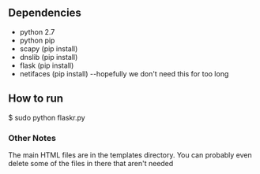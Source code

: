 ## Dependencies

- python 2.7
- python pip
- scapy (pip install)
- dnslib (pip install)
- flask (pip install)
- netifaces (pip install) --hopefully we don't need this for too long


## How to run

$ sudo python flaskr.py


### Other Notes

The main HTML files are in the templates directory.
You can probably even delete some of the files in there that aren't needed
